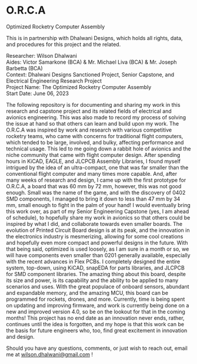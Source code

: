 # O.R.C.A
Optimized Rocketry Computer Assembly

This is in partnership with Dhalwani Designs, which holds all rights, data, and procedures for this project and the related. <br />

Researcher: Wilson Dhalwani <br />
Aides: Victor Samarkone (BCA) & Mr. Michael Liva (BCA) & Mr. Joseph Barbetta (BCA) <br />
Context: Dhalwani Designs Sanctioned Project, Senior Capstone, and Electrical Engineering Research Project <br />
Project Name: The Optimized Rocketry Computer Assembly <br />
Start Date: June 06, 2023 <br /> 

The following repository is for documenting and sharing my work in this research and capstone project and its related fields of electrical and avionics engineering. This was also made to record my process of solving the issue at hand so that others can learn and build upon my work. The O.R.C.A was inspired by work and research with various competitive rocketry teams, who came with concerns for traditional flight computers, which tended to be large, involved, and bulky, affecting performance and technical usage. This led to me going down a rabbit hole of avionics and the niche community that came with flight computer design. After spending hours in KiCAD, EAGLE, and JLCPCB Assembly Libraries, I found myself intrigued by the idea of an ultra-compact, one that was far smaller than the conventional flight computer and many times more capable. And, after many weeks of research and design, I came up with the first prototype for O.R.C.A, a board that was 60 mm by 72 mm, however, this was not good enough. Small was the name of the game, and with the discovery of 0402 SMD components, I managed to bring it down to less than 47 mm by 34 mm, small enough to fight in the palm of your hand! I would eventually bring this work over, as part of my Senior Engineering Capstone (yes, I am ahead of schedule), to hopefully share my work in avionics so that others could be inspired by what I did, and collaborate towards even smaller boards. The evolution of Printed Circuit Board design is at its peak, and the innovation in the electronics industry is mesmerizing, allowing for some cool creations and hopefully even more compact and powerful designs in the future. With that being said, optimized is used loosely, as I am sure in a month or so, we will have components even smaller than 0201 generally available, especially with the recent advances in Flex PCBs. I completely designed the entire system, top-down, using KiCAD, snapEDA for parts libraries, and JLCPCB for SMD component libraries. The amazing thing about this board, despite its size and power, is its capability and the ability to be applied to many scenarios and uses. With the great populace of onboard sensors, abundant and expandable memory, and the amazing MCU, this board can be programmed for rockets, drones, and more. Currently, time is being spent on updating and improving firmware, and work is currently being done on a new and improved version 4.0, so be on the lookout for that in the coming months! This project has no end date as an innovation never ends, rather, continues until the idea is forgotten, and my hope is that this work can be the basis for future engineers who, too, find great excitement in innovation and design. <br />

Should you have any questions, comments, or just wish to reach out, email me at wilson.dhalwani@gmail.com !
